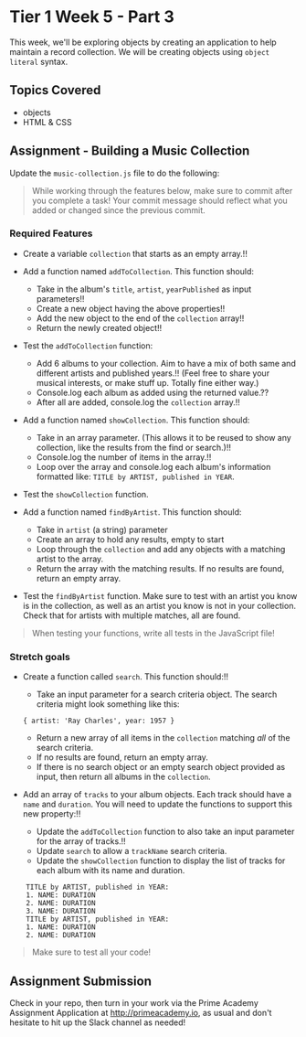 # Tier 1 Week 5 - Part 3

This week, we'll be exploring objects by creating an application to help maintain a record collection. We will be creating objects using `object literal` syntax.

## Topics Covered

- objects
- HTML & CSS

## Assignment - Building a Music Collection

Update the `music-collection.js` file to do the following:

> While working through the features below, make sure to commit after you complete a task! Your commit message should reflect what you added or changed since the previous commit.

### Required Features

- Create a variable `collection` that starts as an empty array.!!

- Add a function named `addToCollection`. This function should:
  - Take in the album's `title`, `artist`, `yearPublished` as input parameters!!
  - Create a new object having the above properties!!
  - Add the new object to the end of the `collection` array!!
  - Return the newly created object!!

- Test the `addToCollection` function:
  - Add 6 albums to your collection. Aim to have a mix of both same and different artists and published years.!! (Feel free to share your musical interests, or make stuff up. Totally fine either way.)
  - Console.log each album as added using the returned value.??
  - After all are added, console.log the `collection` array.!!

- Add a function named `showCollection`. This function should:  
  - Take in an array parameter. (This allows it to be reused to show any collection, like the results from the find or search.)!!
  - Console.log the number of items in the array.!!
  - Loop over the array and console.log each album's information formatted like: `TITLE by ARTIST, published in YEAR`.

- Test the `showCollection` function.

- Add a function named `findByArtist`. This function should:
  - Take in `artist` (a string) parameter
  - Create an array to hold any results, empty to start
  - Loop through the `collection` and add any objects with a matching artist to the array.
  - Return the array with the matching results. If no results are found, return an empty array.

- Test the `findByArtist` function. Make sure to test with an artist you know is in the collection, as well as an artist you know is not in your collection. Check that for artists with multiple matches, all are found.

> When testing your functions, write all tests in the JavaScript file!


### Stretch goals

- Create a function called `search`. This function should:!!
  - Take an input parameter for a search criteria object. The search criteria might look something like this:
  ```
  { artist: 'Ray Charles', year: 1957 }
  ```
  - Return a new array of all items in the `collection` matching *all* of the search criteria.
  - If no results are found, return an empty array.
  - If there is no search object or an empty search object provided as input, then return all albums in the `collection`.

- Add an array of `tracks` to your album objects. Each track should have a `name` and `duration`. You will need to update the functions to support this new property:!!
  - Update the `addToCollection` function to also take an input parameter for the array of tracks.!!
  - Update `search` to allow a `trackName` search criteria.
  - Update the `showCollection` function to display the list of tracks for each album with its name and duration.
```
    TITLE by ARTIST, published in YEAR:
    1. NAME: DURATION
    2. NAME: DURATION
    3. NAME: DURATION
    TITLE by ARTIST, published in YEAR:
    1. NAME: DURATION
    2. NAME: DURATION
```

> Make sure to test all your code!


## Assignment Submission
Check in your repo, then turn in your work via the Prime Academy Assignment Application at http://primeacademy.io, as usual and don't hesitate to hit up the Slack channel as needed!

